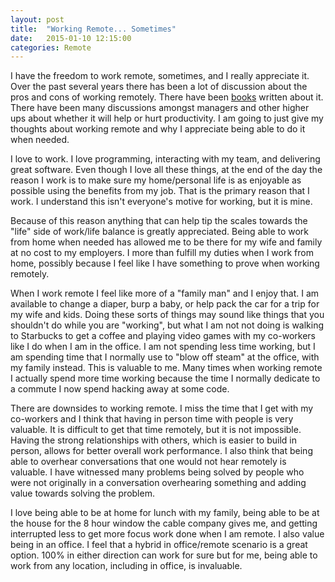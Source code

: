 ```yaml
---
layout: post
title:  "Working Remote... Sometimes"
date:   2015-01-10 12:15:00
categories: Remote
---
```


I have the freedom to work remote, sometimes, and I really appreciate it. Over the past several years there has been a lot of discussion about the pros and cons of working remotely. There have been [books](http://www.goodreads.com/book/show/17316682-remote?from_search=true) written about it. There have been many discussions amongst managers and other higher ups about whether it will help or hurt productivity. I am going to just give my thoughts about working remote and why I appreciate being able to do it when needed.

I love to work. I love programming, interacting with my team, and delivering great software. Even though I love all these things, at the end of the day the reason I work is to make sure my home/personal life is as enjoyable as possible using the benefits from my job. That is the primary reason that I work. I understand this isn't everyone's motive for working, but it is mine.

Because of this reason anything that can help tip the scales towards the "life" side of work/life balance is greatly appreciated. Being able to work from home when needed has allowed me to be there for my wife and family at no cost to my employers. I more than fulfill my duties when I work from home, possibly because I feel like I have something to prove when working remotely. 

When I work remote I feel like more of a "family man" and I enjoy that. I am available to change a diaper, burp a baby, or help pack the car for a trip for my wife and kids. Doing these sorts of things may sound like things that you shouldn't do while you are "working", but what I am not not doing is walking to Starbucks to get a coffee and playing video games with my co-workers like I do when I am in the office. I am not spending less time working, but I am spending time that I normally use to "blow off steam" at the office, with my family instead. This is valuable to me. Many times when working remote I actually spend more time working because the time I normally dedicate to a commute I now spend hacking away at some code.


There are downsides to working remote. I miss the time that I get with my co-workers and I think that having in person time with people is very valuable. It is difficult to get that time remotely, but it is not impossible. Having the strong relationships with others, which is easier to build in person, allows for better overall work performance. I also think that being able to overhear conversations that one would not hear remotely is valuable. I have witnessed many problems being solved by people who were not originally in a conversation overhearing something and adding value towards solving the problem.

I love being able to be at home for lunch with my family, being able to be at the house for the 8 hour window the cable company gives me, and getting interrupted less to get more focus work done when I am remote. I also value being in an office. I feel that a hybrid in office/remote scenario is a great option. 100% in either direction can work for sure but for me, being able to work from any location, including in office, is invaluable.
